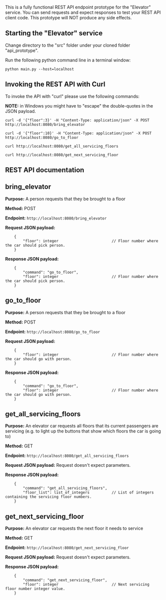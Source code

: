This is a fully functional REST API endpoint prototype for the "Elevator" service. You can send requests and expect responses to test your REST API client code.
This prototype will NOT produce any side effects.


Starting the "Elevator" service
-------------------------------
Change directory to the "src" folder under your cloned folder "api_prototype".

Run the following python command line in a terminal window:

```
python main.py --host=localhost
```

Invoking the REST API with Curl
-------------------------------
To invoke the API with "curl" please use the following commands:

**NOTE:** in Windows you might have to "escape" the double-quotes in the JSON payload.

```
curl -d '{"floor":3}' -H "Content-Type: application/json" -X POST http://localhost:8080/bring_elevator

curl -d '{"floor":10}' -H "Content-Type: application/json" -X POST http://localhost:8080/go_to_floor

curl http://localhost:8080/get_all_servicing_floors

curl http://localhost:8080/get_next_servicing_floor
```


REST API documentation
----------------------

bring_elevator
--------------
**Purpose:**                A person requests that they be brought to a floor

**Method:**                 POST

**Endpoint:**               `http://localhost:8080/bring_elevator`

**Request JSON payload:**
```
    {
        "floor": integer                        // Floor number where the car should pick person.
    }
```

**Response JSON payload:**
```
    {
        "command": "go_to_floor",
        "floor": integer                        // Floor number where the car should pick person.
    }
```

go_to_floor
-----------
**Purpose:**                A person requests that they be brought to a floor

**Method:**                 POST

**Endpoint:**               `http://localhost:8080/go_to_floor`

**Request JSON payload:**
```
    {
        "floor": integer                        // Floor number where the car should go with person.
    }
```

**Response JSON payload:**
```
    {
        "command": "go_to_floor",
        "floor": integer                        // Floor number where the car should go with person.
    }
```

get_all_servicing_floors
------------------------
**Purpose:**                An elevator car requests all floors that its current passengers are servicing (e.g. to light up the buttons that show which floors the car is going to)

**Method:**                 GET

**Endpoint:**               `http://localhost:8080/get_all_servicing_floors`

**Request JSON payload:**   Request doesn't expect parameters.

**Response JSON payload:**
```
    {
        "command": "get_all_servicing_floors",
        "floor_list": list_of_integers          // List of integers containing the servicing floor numbers.
    }
```

get_next_servicing_floor
------------------------
**Purpose:**                An elevator car requests the next floor it needs to service

**Method:**                 GET

**Endpoint:**               `http://localhost:8080/get_next_servicing_floor`

**Request JSON payload:**   Request doesn't expect parameters.

**Response JSON payload:**
```
    {
        "command": "get_next_servicing_floor",
        "floor": integer                        // Next servicing floor number integer value.
    }
```